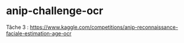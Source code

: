 # anip-challenge-ocr
Tâche 3 : https://www.kaggle.com/competitions/anip-reconnaissance-faciale-estimation-age-ocr
